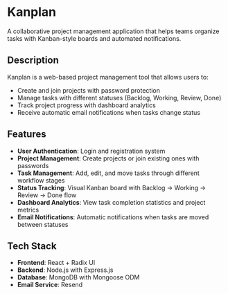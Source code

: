# Kanplan

A collaborative project management application that helps teams organize tasks with Kanban-style boards and automated notifications.

## Description

Kanplan is a web-based project management tool that allows users to:
- Create and join projects with password protection
- Manage tasks with different statuses (Backlog, Working, Review, Done)
- Track project progress with dashboard analytics
- Receive automatic email notifications when tasks change status

## Features

- **User Authentication**: Login and registration system
- **Project Management**: Create projects or join existing ones with passwords
- **Task Management**: Add, edit, and move tasks through different workflow stages
- **Status Tracking**: Visual Kanban board with Backlog → Working → Review → Done flow
- **Dashboard Analytics**: View task completion statistics and project metrics
- **Email Notifications**: Automatic notifications when tasks are moved between statuses

## Tech Stack

- **Frontend**: React + Radix UI
- **Backend**: Node.js with Express.js
- **Database**: MongoDB with Mongoose ODM
- **Email Service**: Resend

